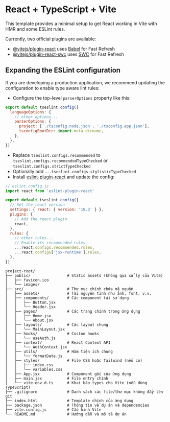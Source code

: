 # React + TypeScript + Vite

This template provides a minimal setup to get React working in Vite with HMR and some ESLint rules.

Currently, two official plugins are available:

- [@vitejs/plugin-react](https://github.com/vitejs/vite-plugin-react/blob/main/packages/plugin-react/README.md) uses [Babel](https://babeljs.io/) for Fast Refresh
- [@vitejs/plugin-react-swc](https://github.com/vitejs/vite-plugin-react-swc) uses [SWC](https://swc.rs/) for Fast Refresh

## Expanding the ESLint configuration

If you are developing a production application, we recommend updating the configuration to enable type aware lint rules:

- Configure the top-level `parserOptions` property like this:

```js
export default tseslint.config({
  languageOptions: {
    // other options...
    parserOptions: {
      project: ['./tsconfig.node.json', './tsconfig.app.json'],
      tsconfigRootDir: import.meta.dirname,
    },
  },
})
```

- Replace `tseslint.configs.recommended` to `tseslint.configs.recommendedTypeChecked` or `tseslint.configs.strictTypeChecked`
- Optionally add `...tseslint.configs.stylisticTypeChecked`
- Install [eslint-plugin-react](https://github.com/jsx-eslint/eslint-plugin-react) and update the config:

```js
// eslint.config.js
import react from 'eslint-plugin-react'

export default tseslint.config({
  // Set the react version
  settings: { react: { version: '18.3' } },
  plugins: {
    // Add the react plugin
    react,
  },
  rules: {
    // other rules...
    // Enable its recommended rules
    ...react.configs.recommended.rules,
    ...react.configs['jsx-runtime'].rules,
  },
})
```

```plaintext
project-root/
├── public/                # Static assets (không qua xử lý của Vite)
│   ├── favicon.ico
│   └── images/
├── src/                   # Thư mục chính chứa mã nguồn
│   ├── assets/            # Tài nguyên tĩnh như ảnh, font, v.v.
│   ├── components/        # Các component tái sử dụng
│   │   ├── Button.jsx
│   │   └── Header.jsx
│   ├── pages/             # Các trang chính trong ứng dụng
│   │   ├── Home.jsx
│   │   └── About.jsx
│   ├── layouts/           # Các layout chung
│   │   └── MainLayout.jsx
│   ├── hooks/             # Custom hooks
│   │   └── useAuth.js
│   ├── context/           # React Context API
│   │   └── AuthContext.jsx
│   ├── utils/             # Hàm tiện ích chung
│   │   └── formatDate.js
│   ├── styles/            # File CSS hoặc Tailwind (nếu có)
│   │   ├── index.css
│   │   └── variables.css
│   ├── App.jsx            # Component gốc của ứng dụng
│   ├── main.jsx           # File entry chính
│   └── vite-env.d.ts      # Khai báo types cho Vite (nếu dùng TypeScript)
├── .gitignore             # Danh sách các file/thư mục không đẩy lên git
├── index.html             # Template chính của ứng dụng
├── package.json           # Thông tin về dự án và dependencies
├── vite.config.js         # Cấu hình Vite
└── README.md              # Hướng dẫn và mô tả dự án
```